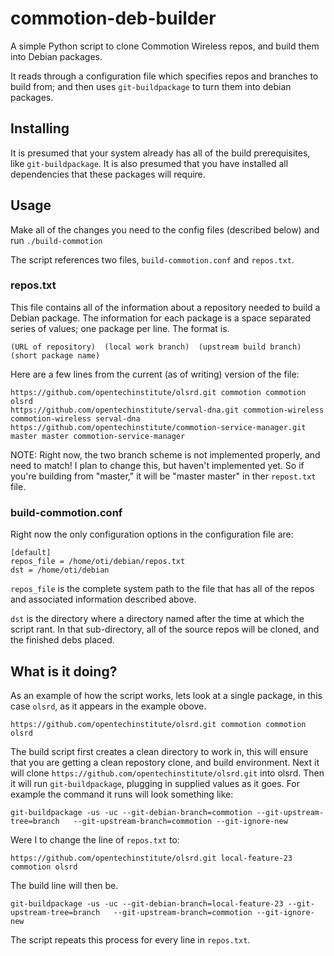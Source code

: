 commotion-deb-builder
=====================

A simple Python script to clone Commotion Wireless repos, and build them into Debian packages.

It reads through a configuration file which specifies repos and branches to build from; and then uses `git-buildpackage` to turn them into debian packages.

Installing
----------

It is presumed that your system already has all of the build prerequisites, like `git-buildpackage`. It is also presumed that you have installed all dependencies that these packages will require.

Usage
-----

Make all of the changes you need to the config files (described below) and run `./build-commotion`

The script references two files, `build-commotion.conf` and `repos.txt`.

### repos.txt
This file contains all of the information about a repository needed to build a Debian package. The information for each package is a space separated series of values; one package per line. The format is.

    (URL of repository)  (local work branch)  (upstream build branch)  (short package name)

Here are a few lines from the current (as of writing) version of the file:

    https://github.com/opentechinstitute/olsrd.git commotion commotion olsrd
    https://github.com/opentechinstitute/serval-dna.git commotion-wireless commotion-wireless serval-dna
    https://github.com/opentechinstitute/commotion-service-manager.git master master commotion-service-manager

NOTE: Right now, the two branch scheme is not implemented properly, and need to match! I plan to change this, but haven't implemented yet. So if you're building from "master," it will be "master master" in ther `repost.txt` file.

### build-commotion.conf
Right now the only configuration options in the configuration file are:

    [default]
    repos_file = /home/oti/debian/repos.txt
    dst = /home/oti/debian

`repos_file` is the complete system path to the file that has all of the repos and associated information described above.

`dst` is the directory where a directory named after the time at which the script rant. In that sub-directory,  all of the source repos will be cloned, and the finished debs placed.

What is it doing?
-----------------
As an example of how the script works, lets look at a single package, in this case `olsrd`, as it appears in the example obove.

    https://github.com/opentechinstitute/olsrd.git commotion commotion olsrd

The build script first creates a clean directory to work in, this will ensure that you are getting a clean repostory clone, and build environment. Next it will clone `https://github.com/opentechinstitute/olsrd.git` into olsrd. Then it will run `git-buildpackage`, plugging in supplied values as it goes. For example the command it runs will look something like:

    git-buildpackage -us -uc --git-debian-branch=commotion --git-upstream-tree=branch   --git-upstream-branch=commotion --git-ignore-new

Were I to change the line of `repos.txt` to:

    https://github.com/opentechinstitute/olsrd.git local-feature-23 commotion olsrd 

The build line will then be.

    git-buildpackage -us -uc --git-debian-branch=local-feature-23 --git-upstream-tree=branch   --git-upstream-branch=commotion --git-ignore-new

The script repeats this process for every line in `repos.txt`.
